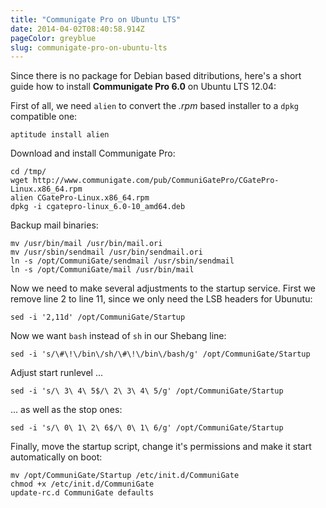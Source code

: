 ```yaml
---
title: "Communigate Pro on Ubuntu LTS"
date: 2014-04-02T08:40:58.914Z
pageColor: greyblue
slug: communigate-pro-on-ubuntu-lts
---
```


Since there is no package for Debian based ditributions, here's a short guide how to install **Communigate Pro 6.0** on Ubuntu LTS 12.04:

First of all, we need `alien` to convert the *.rpm* based installer to a `dpkg` compatible one:

	aptitude install alien

Download and install Communigate Pro:

	cd /tmp/  
	wget http://www.communigate.com/pub/CommuniGatePro/CGatePro-Linux.x86_64.rpm  
	alien CGatePro-Linux.x86_64.rpm  
	dpkg -i cgatepro-linux_6.0-10_amd64.deb  

Backup mail binaries:

	mv /usr/bin/mail /usr/bin/mail.ori  
	mv /usr/sbin/sendmail /usr/bin/sendmail.ori  
	ln -s /opt/CommuniGate/sendmail /usr/sbin/sendmail  
	ln -s /opt/CommuniGate/mail /usr/bin/mail  

Now we need to make several adjustments to the startup service. First we remove line 2 to line 11, since we only need the LSB headers for Ubunutu:

	sed -i '2,11d' /opt/CommuniGate/Startup  

Now we want `bash` instead of `sh` in our Shebang line:

	sed -i 's/\#\!\/bin\/sh/\#\!\/bin\/bash/g' /opt/CommuniGate/Startup  

Adjust start runlevel ...

	sed -i 's/\ 3\ 4\ 5$/\ 2\ 3\ 4\ 5/g' /opt/CommuniGate/Startup

... as well as the stop ones:

	sed -i 's/\ 0\ 1\ 2\ 6$/\ 0\ 1\ 6/g' /opt/CommuniGate/Startup

Finally, move the startup script, change it's permissions and make it start  automatically on boot:

	mv /opt/CommuniGate/Startup /etc/init.d/CommuniGate   
	chmod +x /etc/init.d/CommuniGate  
	update-rc.d CommuniGate defaults  
